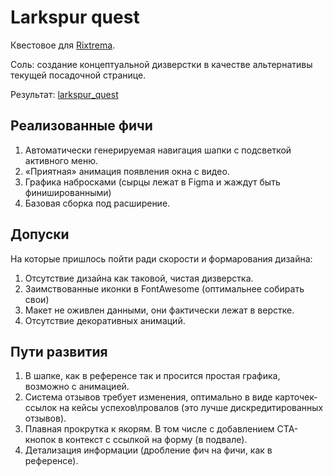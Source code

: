 # Larkspur quest

Квестовое для [Rixtrema](https://rixtrema.com/).

Соль: создание концептуальной дизверстки в качестве альтернативы текущей посадочной странице.

Результат: [larkspur_quest](https://radiogron.github.io/larkspur_quest/)

## Реализованные фичи

1. Автоматически генерируемая навигация шапки с подсветкой активного меню.
1. «Приятная» анимация появления окна с видео.
1. Графика набросками (сырцы лежат в Figma и жаждут быть финишированными)
1. Базовая сборка под расширение.

## Допуски

На которые пришлось пойти ради скорости и формарования дизайна:

1. Отсутствие дизайна как таковой, чистая дизверстка.
1. Заимствованные иконки в FontAwesome (оптимальнее собирать свои)
1. Макет не оживлен данными, они фактически лежат в верстке.
1. Отсутствие декоративных анимаций.

## Пути развития

1. В шапке, как в референсе так и просится простая графика, возможно с анимацией.
1. Система отзывов требует изменения, оптимально в виде карточек-ссылок на кейсы успехов\провалов (это лучше дискредитированных отзывов).
1. Плавная прокрутка к якорям. В том числе с добавлением CTA-кнопок в контекст с ссылкой на форму (в подвале).
1. Детализация информации (дробление фич на фичи, как в референсе).